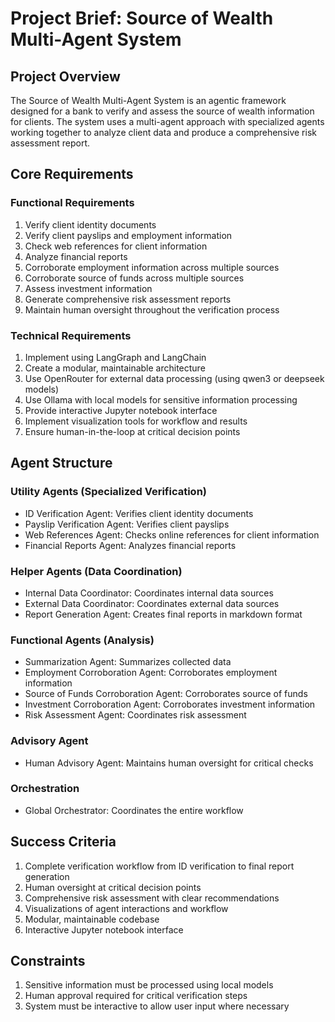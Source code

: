 # Project Brief: Source of Wealth Multi-Agent System

## Project Overview
The Source of Wealth Multi-Agent System is an agentic framework designed for a bank to verify and assess the source of wealth information for clients. The system uses a multi-agent approach with specialized agents working together to analyze client data and produce a comprehensive risk assessment report.

## Core Requirements

### Functional Requirements
1. Verify client identity documents
2. Verify client payslips and employment information
3. Check web references for client information
4. Analyze financial reports
5. Corroborate employment information across multiple sources
6. Corroborate source of funds across multiple sources
7. Assess investment information
8. Generate comprehensive risk assessment reports
9. Maintain human oversight throughout the verification process

### Technical Requirements
1. Implement using LangGraph and LangChain
2. Create a modular, maintainable architecture
3. Use OpenRouter for external data processing (using qwen3 or deepseek models)
4. Use Ollama with local models for sensitive information processing
5. Provide interactive Jupyter notebook interface
6. Implement visualization tools for workflow and results
7. Ensure human-in-the-loop at critical decision points

## Agent Structure

### Utility Agents (Specialized Verification)
- ID Verification Agent: Verifies client identity documents
- Payslip Verification Agent: Verifies client payslips
- Web References Agent: Checks online references for client information
- Financial Reports Agent: Analyzes financial reports

### Helper Agents (Data Coordination)
- Internal Data Coordinator: Coordinates internal data sources
- External Data Coordinator: Coordinates external data sources
- Report Generation Agent: Creates final reports in markdown format

### Functional Agents (Analysis)
- Summarization Agent: Summarizes collected data
- Employment Corroboration Agent: Corroborates employment information
- Source of Funds Corroboration Agent: Corroborates source of funds
- Investment Corroboration Agent: Corroborates investment information
- Risk Assessment Agent: Coordinates risk assessment

### Advisory Agent
- Human Advisory Agent: Maintains human oversight for critical checks

### Orchestration
- Global Orchestrator: Coordinates the entire workflow

## Success Criteria
1. Complete verification workflow from ID verification to final report generation
2. Human oversight at critical decision points
3. Comprehensive risk assessment with clear recommendations
4. Visualizations of agent interactions and workflow
5. Modular, maintainable codebase
6. Interactive Jupyter notebook interface

## Constraints
1. Sensitive information must be processed using local models
2. Human approval required for critical verification steps
3. System must be interactive to allow user input where necessary
